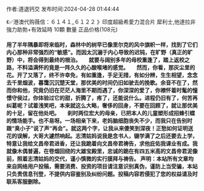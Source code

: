 <p>作者:道退钙交 发布时间:2024-04-28 01:44:44</p>
<p>《✅港澳代购薇信：６１４１_６１２２ 》印度超級希愛力混合片 犀利士,他達拉非 強力助勃+有效延時 10顆 數量 正品价格(108元) </p>
									<h4>用了半年隅暴即将来临时，森林中的树早已像里尔克的风中旗帜一样，找到了它们内心那种非常强烈的“敏感”。而因太沉溺于内心导致的迟钝，在旷野（真正的旷野）中，将会得到最终的根治。　　就要与阔别多年的母校重逢了，踏上返校之路，不料溢满怀的竟是一阵久久的心酸喉堵的感觉。　　然而，你看，那灰尘里的花。开了又落了，终不许幸免，有如重逢，手足无措，有如分辨，生生相望，念念去千里烟波，暮霭沉沉楚天堂，那优美的时间仍旧如驶去的挽歌。余音不在了，然而你和他，究竟仍旧在茫茫人海里不期而遇了，你深深的爱了，你襟怀着时髦的憧憬守侯过，你体验过它的甜，折腾了，疼了，还能说什么。进程仍旧有了，何苦再纠葛呢？试着浅笑吧，本来就这么大略，奢侈的回身，不要在回顾了，就让那优美的十足，留在他处吧。　　刹时两位宏大的母亲，已把本人的儿童塑形成招蜂引蝶的情场能手。也不易呀。一场相亲下来，老妈脑细胞丧失不少，而我只在告别时跟“臭小子”说了声“再会”。就这两个字，让我从来傻笑到深夜！正愁如何证明送花的误解，大哥大遽然响起。志清姑妈说我是念书人，辍学满了之后还要去上学，特意让我给文昌帝君进香，还让我跪着向文昌帝君祷告，求他庇佑我课业有成。我就像木偶普遍，在卷烟回绕的大雄宝殿里，忠诚的跪在有四五米高的文昌帝君泥像前，照着志清姑妈的交代，谨小慎微的实行膜拜与祷告。				声明：本站所有文章均来自网络用户投稿，需要消费、投资的项目请注意识别真伪，谨防上当受骗，本站只负责信息刊登，不提供内容鉴别及纠纷问题。投稿内容若侵犯了您的权益请及时联系客服删除。				
